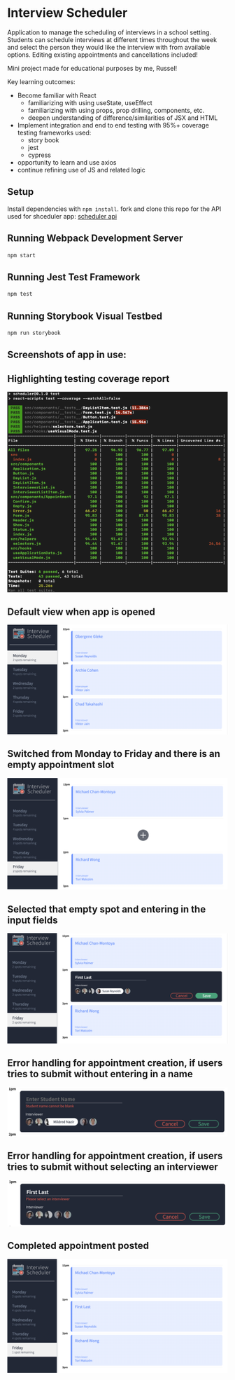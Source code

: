 # Interview Scheduler

  Application to manage the scheduling of interviews in a school setting. Students can schedule interviews at different times throughout the week and select the person they would like the interview with from available options. Editing existing appointments and cancellations included!

  Mini project made for educational purposes by me, Russel!
  
  Key learning outcomes:
  - Become familiar with React
    - familiarizing with using useState, useEffect
    - familiarizing with using props, prop drilling, components, etc.
    - deepen understanding of difference/similarities of JSX and HTML
  - Implement integration and end to end testing with 95%+ coverage
    testing frameworks used:
      - story book
      - jest
      - cypress
  - opportunity to learn and use axios
  - continue refining use of JS and related logic


## Setup

Install dependencies with `npm install`.
fork and clone this repo for the API used for shceduler app: [scheduler api](https://github.com/Bohjaangles/scheduler-api)

## Running Webpack Development Server

```sh
npm start
```

## Running Jest Test Framework

```sh
npm test
```

## Running Storybook Visual Testbed

```sh
npm run storybook
```
## Screenshots of app in use:


## Highlighting testing coverage report
!['Highlighting testing coverage report'](https://github.com/Bohjaangles/scheduler/blob/master/public/images/testing-coverage-report.png)

## Default view when app is opened
!['Default view when app is opened'](https://github.com/Bohjaangles/scheduler/blob/master/public/images/Monday-with-appts.png)

## Switched from Monday to Friday and there is an empty appointment slot
!['Switched from Monday to Friday and there is an empty appointment slot'](https://github.com/Bohjaangles/scheduler/blob/master/public/images/empty-spot-for-appt.png)

## Selected that empty spot and entering in the input fields
!['Selected that empty spot and entering in the input fields'](https://github.com/Bohjaangles/scheduler/blob/master/public/images/new-appointment-creation.png)

## Error handling for appointment creation, if users tries to submit without entering in a name
!['Error handling for appointment creation, if users tries to submit without entering in a name'](https://github.com/Bohjaangles/scheduler/blob/master/public/images/useful-error-1.png)

## Error handling for appointment creation, if users tries to submit without selecting an interviewer
!['Error handling for appointment creation, if users tries to submit without selecting an interviewer'](https://github.com/Bohjaangles/scheduler/blob/master/public/images/useful-error-2.png)

## Completed appointment posted
!['Completed appointment posted'](https://github.com/Bohjaangles/scheduler/blob/master/public/images/new-appt-completed.png)